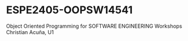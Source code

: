 # ESPE2405-OOPSW14541
Object Oriented Programming for SOFTWARE ENGINEERING Workshops Christian Acuña, U1